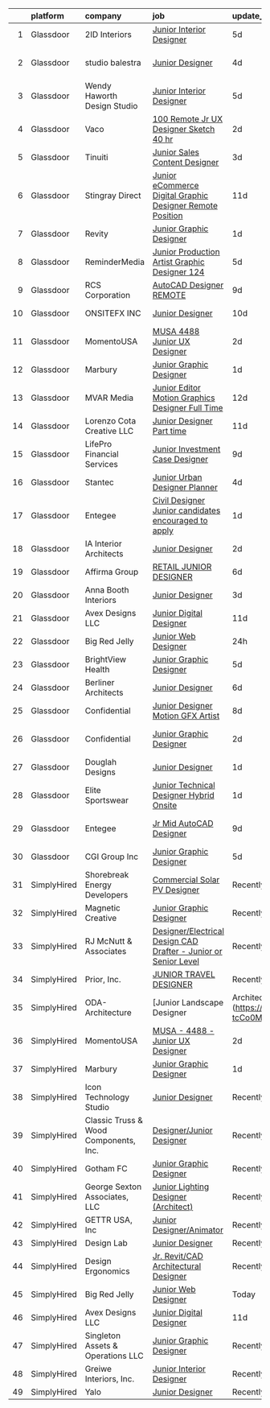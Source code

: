 

|    | platform    | company                               | job                                                                                                                                                                                                                                                                                                                                                                                                                                                                                                                                                                                                                                                                                                                                                                                                                                                                                                                                                | update_time   | location             |
|---:|:------------|:--------------------------------------|:---------------------------------------------------------------------------------------------------------------------------------------------------------------------------------------------------------------------------------------------------------------------------------------------------------------------------------------------------------------------------------------------------------------------------------------------------------------------------------------------------------------------------------------------------------------------------------------------------------------------------------------------------------------------------------------------------------------------------------------------------------------------------------------------------------------------------------------------------------------------------------------------------------------------------------------------------|:--------------|:---------------------|
|  1 | Glassdoor   | 2ID Interiors                         | [Junior Interior Designer](https://www.glassdoor.com/partner/jobListing.htm?pos=101&ao=1110586&s=58&guid=000001817abe2038a3a817c5813902b7&src=GD_JOB_AD&t=SR&vt=w&ea=1&cs=1_c467bc46&cb=1655621689722&jobListingId=1007935819231&cpc=B8AC0869831DBFA1&jrtk=3-0-1g5tbs82ukblg801-1g5tbs837m6om800-f6b3e21c2184d940--6NYlbfkN0AuAjYKnBHsdkcMxrD7ZJITXxV72vImVt5xOyKRJQecNMWI7KAtC0OFrH_V03AMf182IyXB3mTWFo7aE-OBjjyWET_ImPqdFOWAXNabAri-1oRNreBJgfwNyH4J9VDnHgH3FGvbhpEYbA8xhY69hXJ2QVWKR3rKaIhO_4OFmpzFtqo43GGo9vQuIPSnZX_gljL3QN5TCt2rLuS3XpBVqVBK9ME_FXTAtJoaMbTYLLClX4Axgp00CJQHp21MAunDehdONftAx6e_R9cqcsSfIibJH_0hvXuNoz6BlyfUROEAM4tLj9SDkSXd6ukWPhb3KdSJWoQ7SkwEO5RkESJaaj333YAGsLaow3K_5Qrc2j1_8XNZcJA9bZqVX797GzhmcO19WpDiV2L8El626CBKRZP-MQAiybYF0lWkAzltZhgYxd2fyyEY9WYYfCSsKIvt6KNRtknnk1ZrONxmi2wnfeawUVJ8TOS7q5ggoMGxlMq6n1lUCAn5w4CX1Ik3d6sK63nUI2nJOi23CA%3D%3D)                                                                    | 5d            | Hallandale Beach, FL |
|  2 | Glassdoor   | studio balestra                       | [Junior Designer](https://www.glassdoor.com/partner/jobListing.htm?pos=104&ao=1110586&s=58&guid=000001817abe2038a3a817c5813902b7&src=GD_JOB_AD&t=SR&vt=w&ea=1&cs=1_2b8081fc&cb=1655621689723&jobListingId=1007939705507&cpc=496C5EE6B32F83EE&jrtk=3-0-1g5tbs82ukblg801-1g5tbs837m6om800-bd2f9f698031a1b3--6NYlbfkN0AuAjYKnBHsdkcMxrD7ZJITXxV72vImVt5xOyKRJQecNFLpcI9FqXvsKeBMQSigd9pv18-ir6HYBKue86BP2mMS8ZLNEy3r4275_uXWZhCOBJ983E6P259zCFG0r95VIQhqoEcUCFyCyRLuUT7qZtVQ9CCK2loM7E5CTbNZGhgX8WIvvK8OxraqM3BZXjMHOwDdxVeR5ywVHGhLYJjDkOFMcI8fhE5xJzGU_m48hMdcusoszh2lFv7d9xj-z6Iyvr3K1ALpY7MNLpybBi6HXjXoiAOfem1jOB3d6piqIeCFLN2ihFitz93XEDSead3xlKuhrXyy6YwcdNnKfURTXZnT9apR2aklZsCVTdMRuXR6I7-rMyyCMkBzxC1TcoRJPQSx7O-0GztMoy505pv5YfGtJOcJGJC4OVVfI0csYKOxYGuheKtsLg6oGLfivLO-AbfVigytYMZQCOGSAlInUeQ0gUHI8ftZIKtwAx7sNvJ4tXVchFt4VajpRru4NA3PmXc%3D)                                                                                           | 4d            | West Hollywood, CA   |
|  3 | Glassdoor   | Wendy Haworth Design Studio           | [Junior Interior Designer](https://www.glassdoor.com/partner/jobListing.htm?pos=110&ao=1110586&s=58&guid=000001817abe2038a3a817c5813902b7&src=GD_JOB_AD&t=SR&vt=w&ea=1&cs=1_618a182f&cb=1655621689724&jobListingId=1007936156054&cpc=76BDADE3D6D9A820&jrtk=3-0-1g5tbs82ukblg801-1g5tbs837m6om800-6f590c2008318f45--6NYlbfkN0C8ufGi5IB54cAA4cYZ6SzmM9PXvfTkParRh6LW9SZ3Gxu5zsXN070TkzTMEh6I-YAqB1aNfa10qU2tayjkbgqHlakdyhwShkepZDxoyv8YkEOv-QkSKRRrn_DkGfWfs9Z7OKnxQoePQXcsYqrWJ0RpfTbGfX4ADEvkvBZIIlObmLOGJ0VyyuuzGj2ZQ-ncyt-djki0xHjcmDrSvjaEV9prUOEWtHE2YTPhT4s3cPaApwm169xGcLgwfrZees3T3_HCcBhjqey9hovvTrTcV_-fER5ZTWObTztxI0KvRYbeIw5_t9TIoYna1bJ9FsvNuf3xf2vct6cOgsFX8ivu-HDqGJ49mU5AKe2K5ydmL_mbgXbt6Ux95m2rcU9za2r_8xW-QrIzdlVymwG_g-mixKp3IzzuX4J6cjawa2NqZbzfUaSNI5bWWZoMoU4JfWMtaJ61DIKuBIpD21WJcaLnUUvqtOU0Z7qqY5ROrGR4W4baFTFKXtIx0x3xxVMgClCD8cqQRX9euRZ9fA%3D%3D)                                                                    | 5d            | Los Angeles, CA      |
|  4 | Glassdoor   | Vaco                                  | [100  Remote   Jr  UX Designer  Sketch     40 hr ](https://www.glassdoor.com/partner/jobListing.htm?pos=117&ao=1110586&s=58&guid=000001817abe2038a3a817c5813902b7&src=GD_JOB_AD&t=SR&vt=w&ea=1&cs=1_e0e3c566&cb=1655621689725&jobListingId=1007944758568&cpc=2CAED5C921A5F994&jrtk=3-0-1g5tbs82ukblg801-1g5tbs837m6om800-e02f2539d15b8b41--6NYlbfkN0D_sybMACCpf9B-677oK5j6rPldVB6BlrVvFjO_o-GJZbzuF-qh4PxErFUqfUsv_6v6VuEJytk8OTP_fPK6NLhMXO4uNYpuWrfG67JPzeXrQa9QLO1j5d3KHgtEElJETLv16xvINxfEp-OkHf9u4J2oSbIJ_koUaoySeXtxA1lZyA9TNH7vLdhcW70W54FMUhXCNxbw0A8-M8l07o2kwxJUQPmvlZNF92pg4q7gUVuVTKce74lVTO364udxJdW3FRpZ-SobcjkXMzYO_mgEdNII71df508Lth0yuaD6-aBdUaO6tvoBr92TavDD2QjnhMc4amVgtuBHIMpxEnNgaUjz0SD1SOqpGI68kz2cSrkgAY2-Xmofv9G4GZR7_gvVQLmvhQ50OZY65NAIs2auLtM2NzsWjnsU444jLEbFZpcRxJjgYz_KhTibpir3P-z8si3trZwhd2ZJGT1Uk9yNg-NJwuuJzWTGqTIXjliPvCVHEn61EulDq7OVqtTF3IBaV6QqsKjr70tJNabjm8ViO_xZtTmyHin8LlNWCxPK8uC2CA%3D%3D)            | 2d            | Nashville, TN        |
|  5 | Glassdoor   | Tinuiti                               | [Junior Sales Content Designer](https://www.glassdoor.com/partner/jobListing.htm?pos=123&ao=1136043&s=58&guid=000001817abe2038a3a817c5813902b7&src=GD_JOB_AD&t=SR&vt=w&cs=1_f49402fa&cb=1655621689726&jobListingId=1007942792173&jrtk=3-0-1g5tbs82ukblg801-1g5tbs837m6om800-9612200347e1111d-)                                                                                                                                                                                                                                                                                                                                                                                                                                                                                                                                                                                                                                                     | 3d            | Atlanta, GA          |
|  6 | Glassdoor   | Stingray Direct                       | [Junior eCommerce Digital Graphic Designer   Remote Position](https://www.glassdoor.com/partner/jobListing.htm?pos=114&ao=1110586&s=58&guid=000001817abe2038a3a817c5813902b7&src=GD_JOB_AD&t=SR&vt=w&ea=1&cs=1_089f4507&cb=1655621689725&jobListingId=1007923741709&cpc=FB7E4A1762AE5BEC&jrtk=3-0-1g5tbs82ukblg801-1g5tbs837m6om800-ca1309b66b79657c--6NYlbfkN0BhFJ8ddqZb8WQY2A-LeqcjzbfYC2yoFcx2RKsEMgWd6jGlCMHeR7ko2nHT3289qBai5XNC1ViXklPT3WNs2_u7ER1JOGWSYvxJxWskRdie3v46bNpVlxKyU1DIVQXhDtzHDF41iu98h4VRwKzPs6k3Veqtu8F_3ZVz8m1fz8iC-3euLieDQOUjgPFw16-zL97ug40srD0STvUgXetScDGxExAE25EA87TtItlBdgbAY8BxFY0CJh1--rY5-0EnaiEAUivQ_Iz6jxfry--PyJPWFD1T8drqDsVXA_1s8me-r5MkGPA7nWJBSVOCvTpxOYaFyf48fXQfXTpGQ-r4m04O_sKCCq4ozWCJwFwLQpD27G_ejVmh407VgSpNOy2t11KFBlfI7JNKFa6bgMknX_H1QGbdnng-ybKE3h53H7YTiMxzun6WQtQTVwt5Q4BsEPKhQjWtqIXFdGDtBczNtw-YlK6K0l0qz6VFP9VaZNhWJ80ILsXHl5B05Gp5wlGMLHx3maHCaGLqg56Dhq6POIYQCbWHJIpyT6ZSUt3bW3ULGg%3D%3D) | 11d           | California           |
|  7 | Glassdoor   | Revity                                | [Junior Graphic Designer](https://www.glassdoor.com/partner/jobListing.htm?pos=107&ao=1110586&s=58&guid=000001817abe2038a3a817c5813902b7&src=GD_JOB_AD&t=SR&vt=w&ea=1&cs=1_e999bff0&cb=1655621689724&jobListingId=1007947822605&cpc=DF7064BA3070673B&jrtk=3-0-1g5tbs82ukblg801-1g5tbs837m6om800-cc29676bdd1971ba--6NYlbfkN0C2ruSLbldHgJRxGqX58M4ekFWuaOJ1Xy3nZgzYPyc2Kz6crGAHlAQbU0hG0XVEOP3E3poidPkFLwvvK1lyeRUB0bzs3rtB55w-QR9WbHs19T_oZx1B4JqiqK1E3pVifp5TReVsi-5FIG1-pl5IxlRw8VGEywaGgK9QZSepB3XKaImlb4aiz93RJ_MZeyAcWVLKNeJfF_hA70mUZQ4IugKza8GjkzBqaivE5sVGoWXXTkoNYbKyIxwbumolzG__q6yxXwBJpXASimQjcNy9nLIil3PPmN2sLWZ48Dbd0LrSOqAo7a1Q33wi8Klz8IJvuIkCQZ4jUCxfb-LJCv3KxtlrSQURtw-sMilK5wsKPd-36j92hSKcApNMmJUGyfgR6XVvCNraBcHw1PblHJP_RyhxdSB8p0AGot2cre7xZqz_hboEiAxq5yK_AFKR9i_hmBUoYXCcRhwfZNKUnBFw3jnnCqqAyNZr_6x4Pj4TH82I_LM9u3EoROlImLKUp0tywM2axYnct_lOJg%3D%3D)                                                                     | 1d            | American Fork, UT    |
|  8 | Glassdoor   | ReminderMedia                         | [Junior Production Artist Graphic Designer  124 ](https://www.glassdoor.com/partner/jobListing.htm?pos=116&ao=1110586&s=58&guid=000001817abe2038a3a817c5813902b7&src=GD_JOB_AD&t=SR&vt=w&ea=1&cs=1_d48cbc76&cb=1655621689725&jobListingId=1007936492396&cpc=2CAED5C921A5F994&jrtk=3-0-1g5tbs82ukblg801-1g5tbs837m6om800-569d684d66484897--6NYlbfkN0BV5xWQvMmIkgUcdRWb7iWRWS4LnwJ0A4ASNg0KGqrukA_POA8ifgoOj7ZHGRdIKnJM5Akv8CTLubbgm39frLjI6SW68wxRZ1sDCXhijtVGwGl9pRDfP47KOcAfa8RcWKCvRIKgRXTu8xs--URbPDi6al_OYfeBVj0B8e5CxHkjLpKmqZb1ZIUPCfsKVGg8okDmldKy2VOnEABU8LXghSyzWc8qUwVkS51DyygPsUHvFKph6a_Vui5Ob_Yf0AKkLyQ4yU4p_3cs0FB7Yt4I41Y9cr5gvFGsSe9jyUw1IUjYqYb-5wPG7Sl9pJ8S4YAW7XLINHMrIgLUh3vhrh73HPMnqv_OSAQ1gCJ-QJbDivy0C8wTwscr6b4hqxn7z0k7Gge7oeutEVIgf1kni4-jxRcA3hSPU9d-ShVJjtbiiOJXo-Dk1ARataW0CyhR5U_c-zSpJRiRmmoLSf6FqDsOI5DljKMVqya3VXPDK-UnafdzzAgyCHdVHD2ZD3fHEoka_fDeumzl2OLsV7GbCetnMTXXj_muynkJurM%3D)                           | 5d            | Dallas, TX           |
|  9 | Glassdoor   | RCS Corporation                       | [AutoCAD Designer  REMOTE](https://www.glassdoor.com/partner/jobListing.htm?pos=118&ao=1110586&s=58&guid=000001817abe2038a3a817c5813902b7&src=GD_JOB_AD&t=SR&vt=w&ea=1&cs=1_1b779ee3&cb=1655621689725&jobListingId=1007929746151&cpc=7F6F94E2229B3AB5&jrtk=3-0-1g5tbs82ukblg801-1g5tbs837m6om800-84931dfff3137969--6NYlbfkN0Ap6wMFXUUZlk7_bcngHGlPSO8u_zKMOa3H7Zjjw43xN16ylzgw0FVAuo3Y24qqXJVPKXWtnNL8MJIclpCeVvEsL2iu-jl90DninewE6RO3O8nL4sLNglBXkQjMKBCl8Ty5IFVUovo8Lm896lB2Xy7VfIqxMPb0yIIFUUmKJSAwUEPBbRHjwr0dOrVWlHwD_p0MFJARIfu9W4GUetb9fn8d_DWf4e5XAQSprQOv6v-6kXF66E7V5YIXfQO76thOckO8exVYeOTYDkuhTk8ELnesV6mOIQSi4sHd4fyeRwhGACjuU-1TEvu8SJgGTbK8b6hdzbXqce89T6PxS20NYX3KHvQj1EB7XlFgbFDzzGoGzcpIeilVGL5e9neXoz41HaD3OSHYq4YantevjJlfDUO6Wo4NE_UQveRMYuUUc4AxEmErAXaujcPg6BPJfvFJ_hGYNiOFxvzDCfjbSG_5mgfq22v-LhKphr35nKE8y2h4GiyXyGAoGKuXft9VNA-_bEucG7KTiOIitg%3D%3D)                                                                    | 9d            | Raleigh, NC          |
| 10 | Glassdoor   | ONSITEFX INC                          | [Junior Designer](https://www.glassdoor.com/partner/jobListing.htm?pos=106&ao=1110586&s=58&guid=000001817abe2038a3a817c5813902b7&src=GD_JOB_AD&t=SR&vt=w&ea=1&cs=1_c491a685&cb=1655621689723&jobListingId=1007926774563&cpc=EE7F0D06914A6BE7&jrtk=3-0-1g5tbs82ukblg801-1g5tbs837m6om800-327c7a75df395174--6NYlbfkN0D788tVLZnHYB2JKTLmCXo4PydfvtZKcdbYx6lxKaz3IsjpekL0mtLl_mEPyEElpRi0zlTR1gW8iYqrpvgYQeszcGuNLrt-6zBEzBgXaiSsuAREbrpINu3pc4nrVk92qvstuOBueU-VBg_HXv6J6daeTYBdPQPEb4w24VtzISx2_3aKTq7WmUNtenOujNnXDOdUs_L1V-LgYUEIf7rkpkDB5EfvNRnonuEsJzNMJSWYuwg_5do7VEdlwo5fPXZnqbtrQkIxi19YvmHUlem1keqLTyDTGFY-OnI0aW_9DKTWhU8JEYwUzqEwPNfYHJQ1REhyPY-OzwCkUnDdSO-Xa_2LgijrQqU0P7ZwJ8CcTDif0ff8rG3QWPpaZyllYS7IJnHCUPPvHqYak38-WjoBPjWPaDTSvMjr76qUxVMnisYTF_8kDqNhiBga1AJ7oy8WkpbTvUZNMyMATC7CmkNxy-lHNDdAfrk3MsPZEbgBLDk6adc0hlw3tab8c9j1ekdXYKQ%3D)                                                                                           | 10d           | Deer Park, NY        |
| 11 | Glassdoor   | MomentoUSA                            | [MUSA   4488   Junior UX Designer](https://www.glassdoor.com/partner/jobListing.htm?pos=130&ao=1136043&s=58&guid=000001817abe2038a3a817c5813902b7&src=GD_JOB_AD&t=SR&vt=w&cs=1_44c03b4a&cb=1655621689726&jobListingId=1007945267334&jrtk=3-0-1g5tbs82ukblg801-1g5tbs837m6om800-c3e0b10dcb7a94ef-)                                                                                                                                                                                                                                                                                                                                                                                                                                                                                                                                                                                                                                                  | 2d            | Remote               |
| 12 | Glassdoor   | Marbury                               | [Junior Graphic Designer](https://www.glassdoor.com/partner/jobListing.htm?pos=121&ao=1136043&s=58&guid=000001817abe2038a3a817c5813902b7&src=GD_JOB_AD&t=SR&vt=w&ea=1&cs=1_d9a39a43&cb=1655621689725&jobListingId=1007947966367&jrtk=3-0-1g5tbs82ukblg801-1g5tbs837m6om800-265648219fb521ff-)                                                                                                                                                                                                                                                                                                                                                                                                                                                                                                                                                                                                                                                      | 1d            | Remote               |
| 13 | Glassdoor   | MVAR Media                            | [Junior Editor Motion Graphics Designer  Full Time ](https://www.glassdoor.com/partner/jobListing.htm?pos=103&ao=1110586&s=58&guid=000001817abe2038a3a817c5813902b7&src=GD_JOB_AD&t=SR&vt=w&ea=1&cs=1_bd06b79e&cb=1655621689722&jobListingId=1007920709983&cpc=9CE383C263CE1797&jrtk=3-0-1g5tbs82ukblg801-1g5tbs837m6om800-94afcaee5752e65d--6NYlbfkN0DdNONLqhA8z6QrX6vw37qu8cGScUjPKwqVQr3YAsb4-1kF9zPio8EJhw9oPIyj1gNVtcJvLBTPuqm-DZjS7lwU-Tw1HXxH8BtZfEsb_z2igyIQ0PiURTAjYsoUuIvPwxw_wT6cK-5H6_o_x_47q-nZsGNWSZQrJcvRXSBO7xXcvAN-sEi_jS2_sjMFhVL_TQi_y6USUJWrcHfa99jzLKnbNcSq8jd5UuJ05Lfhjq78YtVo6FyCWavhmpYIUGcgdr-PDvr9njW-2KzbvtiQL4yq3yUmS1CjH560LqGYQOrU0FzNE8xTwgN3ZPxahvdsmBO-Q9dvjQSoMZfoCaQRnf-a4byg1skV14Kwuo_AA02F1tal0sZML-Z6LhhwaSaOjhR0oGOenHhqPiKIoHQDS-XA3kwYNPX9gfCZZZDPUK7szfx2Qbfrcyb6iUhM--jVWInV28ebHcW4UCIzTzagD4dB-KMVNanABNkgBAOeXrcYV66Yql3VbxQ9IFtLTUCam-mpDjEFtoR-S1XxGmLX2bzvwX6oAPp4rTRKptaBUFcuJQ%3D%3D)          | 12d           | Alexandria, VA       |
| 14 | Glassdoor   | Lorenzo Cota Creative  LLC            | [Junior Designer  Part time ](https://www.glassdoor.com/partner/jobListing.htm?pos=108&ao=1110586&s=58&guid=000001817abe2038a3a817c5813902b7&src=GD_JOB_AD&t=SR&vt=w&ea=1&cs=1_be88d778&cb=1655621689724&jobListingId=1007923480452&cpc=9FFE37255B2C047E&jrtk=3-0-1g5tbs82ukblg801-1g5tbs837m6om800-735a1c234262dfab--6NYlbfkN0Aphv0BhfNSBw_0ebCVkaSkZ7Xt6eccFdKnnxJP8a7IHuizo12-A27A158Iz0MNhBEEK-C4GiQCNV4sNA13r5TCFWSjCQ7K5gAIsD_DYJDxuMG8i_OEVyYhsJ78g1o3BJy0czUD6PEuEzskCYCW7CDjyWY6iuUKzUCERg4H25VO4XdbcrCZVn-chxVrWtb9mtm5qHzXT1pfme55xk1qKyvvqaEBJaXwvIFOzbNRityaEbtCkN3o_4iGxPvkYDHox0IcWAkB0DrMva8g-SSkJx2VNDpYUMOmZzbIFn_O7oQf2liniKLUb-zF4Zor6sIwXAR8fIJfmzJRUu21_1Kl_rQZ9WT0MQ425TGr5oL-lkSHd8HEYvc2QDzkLyctTKygpVkzhMDTJCaXZTYi3x_cAvpUaPLwOZRjnIHwSEvOiyRcUTyEA3ES_PW8FxBCtGnEeBOycf7ZAQFbS1LKJpSBMurpMGHw2J3BgqcjejFIuOarWImQr0GllJTaAMUXNa6NY6tpq3sKU-eqGQ%3D%3D)                                                                 | 11d           | New York, NY         |
| 15 | Glassdoor   | LifePro Financial Services            | [Junior Investment Case Designer](https://www.glassdoor.com/partner/jobListing.htm?pos=127&ao=1136043&s=58&guid=000001817abe2038a3a817c5813902b7&src=GD_JOB_AD&t=SR&vt=w&ea=1&cs=1_abf7afa1&cb=1655621689726&jobListingId=1007929447509&jrtk=3-0-1g5tbs82ukblg801-1g5tbs837m6om800-fcec1caedbea7867-)                                                                                                                                                                                                                                                                                                                                                                                                                                                                                                                                                                                                                                              | 9d            | San Diego, CA        |
| 16 | Glassdoor   | Stantec                               | [Junior Urban Designer Planner](https://www.glassdoor.com/partner/jobListing.htm?pos=129&ao=1136043&s=58&guid=000001817abe2038a3a817c5813902b7&src=GD_JOB_AD&t=SR&vt=w&cs=1_d8b7a2c7&cb=1655621689726&jobListingId=1007941051333&jrtk=3-0-1g5tbs82ukblg801-1g5tbs837m6om800-191ff3b0aa4dc8c4-)                                                                                                                                                                                                                                                                                                                                                                                                                                                                                                                                                                                                                                                     | 4d            | Boulder, CO          |
| 17 | Glassdoor   | Entegee                               | [Civil Designer  Junior candidates encouraged to apply  ](https://www.glassdoor.com/partner/jobListing.htm?pos=119&ao=1110586&s=58&guid=000001817abe2038a3a817c5813902b7&src=GD_JOB_AD&t=SR&vt=w&ea=1&cs=1_0771fd1e&cb=1655621689725&jobListingId=1007948028243&cpc=F41FEAB56D215062&jrtk=3-0-1g5tbs82ukblg801-1g5tbs837m6om800-30419709569e254f--6NYlbfkN0D6OzZjpD_hbicRkMZwNNvvxSeL23iIfvaC4EytleQ8zDIpz0YQ5KbISa7_Zvw6kCzdjh6fNx9fdDdiys1XCOqF8nQR8BXF6zL6npUNh-E0SYxDW-4Q0UBUYqn8cuLpFUUNLKsim-qAeK-0rZ_X5CsHF00LE9V0EZQ4EKM9AwiQk2nFpAhUL2I31WcSBSj_aVXV36tnICDd0CkIFYvaytobB9ZgqELR-pIg1MXj70nJ2_yNeRWJPpQnZm_E1T2mjfdmIraw7az5eLOQayuSrXD2VycayocF1hlVXnnVCkZstLVh0oW8wVke3qdprKLirR8ThCrUzT95ZSUg1TmxQ6mhGnnzLFzOJ4Z3Ebs0xrYLa6xQXCYk8-Pw-pleEdlcgF_U2jqy6rs5pl3-_BBm0CRQ5ouUutIMQx0c-7wRl7MpfcJ_dr9FIh8eYWY8nVHcg4dfc50trFlhZej2HD-o--ri9dl3kV8qallbd2jdDPOIzJgiovly1cKTgoT-yKAGkeFF0wwen6sVpQ%3D%3D)                                     | 1d            | Mount Pleasant, SC   |
| 18 | Glassdoor   | IA Interior Architects                | [Junior Designer](https://www.glassdoor.com/partner/jobListing.htm?pos=124&ao=1136043&s=58&guid=000001817abe2038a3a817c5813902b7&src=GD_JOB_AD&t=SR&vt=w&cs=1_199d930d&cb=1655621689726&jobListingId=1007944912603&jrtk=3-0-1g5tbs82ukblg801-1g5tbs837m6om800-8e46517a5496b706-)                                                                                                                                                                                                                                                                                                                                                                                                                                                                                                                                                                                                                                                                   | 2d            | Raleigh, NC          |
| 19 | Glassdoor   | Affirma Group                         | [RETAIL   JUNIOR DESIGNER](https://www.glassdoor.com/partner/jobListing.htm?pos=126&ao=1136043&s=58&guid=000001817abe2038a3a817c5813902b7&src=GD_JOB_AD&t=SR&vt=w&ea=1&cs=1_da3a1ebe&cb=1655621689726&jobListingId=1007933710894&jrtk=3-0-1g5tbs82ukblg801-1g5tbs837m6om800-fe8a620f3e5d35dd-)                                                                                                                                                                                                                                                                                                                                                                                                                                                                                                                                                                                                                                                     | 6d            | New York, NY         |
| 20 | Glassdoor   | Anna Booth Interiors                  | [Junior Designer](https://www.glassdoor.com/partner/jobListing.htm?pos=115&ao=1110586&s=58&guid=000001817abe2038a3a817c5813902b7&src=GD_JOB_AD&t=SR&vt=w&ea=1&cs=1_afc5dfdc&cb=1655621689725&jobListingId=1007943382300&cpc=334ABAF5D42DC775&jrtk=3-0-1g5tbs82ukblg801-1g5tbs837m6om800-8a014cd4395a936b--6NYlbfkN0BK9GXDcakwdiqmeo8o-2GvkYnmPkq7xevAHdeF_847qpUj5hh6_5O11rMIoaLo1wanF_mUI7vH4rarwz35S30AqvetHYO_borQZQj2HRMRrqZOTKs1GSWwjTuffIhH6Omzs3cOma9Sbs7iMhlNjpkWICGOcy3JTMPjJPpufJj76CniFX97sDMQJDu24xH3V0kAT_tnKNZr-WHu4af3x4VJkyTUwuKOOU2akO1q_rWwx0GHjF-L23GcJ0WIbY1bSd9pZHz9Kn6_SjHjNr4PHnHBodSnPkLdjYmx53_4ecuPA6KLPFsFBq7oi447sStdxYXCFS8Y6OnfRNz8U2moBxfwMt9JuaRmPF3vVdxb8ULMP6II7ipWAbnc6mZEk74j5C8Q2pdEUbcLH5ekEFMRgUMvidWCXN01t0JbXboAEQhDUcaaoEpxEyMpEl3Xdee-aAhAuQAARrmByCjr37fXKp00eBWvbqii8r5_xfNT9EQq4Q%3D%3D)                                                                                                             | 3d            | Atlanta, GA          |
| 21 | Glassdoor   | Avex Designs LLC                      | [Junior Digital Designer](https://www.glassdoor.com/partner/jobListing.htm?pos=128&ao=1136043&s=58&guid=000001817abe2038a3a817c5813902b7&src=GD_JOB_AD&t=SR&vt=w&ea=1&cs=1_5eaeb916&cb=1655621689726&jobListingId=1007923818026&jrtk=3-0-1g5tbs82ukblg801-1g5tbs837m6om800-ef3f7de01599ea55-)                                                                                                                                                                                                                                                                                                                                                                                                                                                                                                                                                                                                                                                      | 11d           | Remote               |
| 22 | Glassdoor   | Big Red Jelly                         | [Junior Web Designer](https://www.glassdoor.com/partner/jobListing.htm?pos=105&ao=1110586&s=58&guid=000001817abe2038a3a817c5813902b7&src=GD_JOB_AD&t=SR&vt=w&ea=1&cs=1_048bb192&cb=1655621689723&jobListingId=1007949181414&cpc=973E6D846143997F&jrtk=3-0-1g5tbs82ukblg801-1g5tbs837m6om800-6e75479ae7cf754d--6NYlbfkN0CaNr9c4YrIRZbduEbW_Fsi8zqUJni1vd8L4N0QNn4UAzQklRAd8wnhn7wyf3sSZHmdAupRPW914uFM6qVft5BL5g5Ct1RLLWOcPpA0kmtq2S_ljettXaBB-h4GtgHc_k3mPJxsKSCdnFJ_EgWD9HXysS2Y_KZOJ9VKr6K4DEH7y1hScENMsDiPuIz0xQZyCzqhb7gY1lvDtMNei18KENaXCFvWWqGvfuA-97mQKtESWwuOyOjVYmiDvCDBikVNTe4NFOOkKd1TpIqr2QBcSmUbFJcA28-Vt4gVDspI3xgYOyFCj-kMwFLY2HMSEQk3_rjyAckrStuUy-Xy7Tf1dr7yNsZHnlljdaVUe8NvwnyAkmstNGlmLL8mfYadF-jAjHW_KgFJLfKaST4g5liWs30cJAMXAr2luQMrUApUYbE1VdZbggctY_w3fUR-C1_71dkLdDXAev6wX5eBBIoc327FmIDnqDwWGxtRTq6kI3ZBZeRxBnKxuABwRfG6NHdUNyAVSdtC8DqxKg%3D%3D)                                                                         | 24h           | West Valley City, UT |
| 23 | Glassdoor   | BrightView Health                     | [Junior Graphic Designer](https://www.glassdoor.com/partner/jobListing.htm?pos=125&ao=1136043&s=58&guid=000001817abe2038a3a817c5813902b7&src=GD_JOB_AD&t=SR&vt=w&ea=1&cs=1_5f536038&cb=1655621689726&jobListingId=1007936804160&jrtk=3-0-1g5tbs82ukblg801-1g5tbs837m6om800-25cd85dcb3946be5-)                                                                                                                                                                                                                                                                                                                                                                                                                                                                                                                                                                                                                                                      | 5d            | Cincinnati, OH       |
| 24 | Glassdoor   | Berliner Architects                   | [Junior Designer](https://www.glassdoor.com/partner/jobListing.htm?pos=122&ao=1136043&s=58&guid=000001817abe2038a3a817c5813902b7&src=GD_JOB_AD&t=SR&vt=w&cs=1_45cf3437&cb=1655621689726&jobListingId=1007935087444&jrtk=3-0-1g5tbs82ukblg801-1g5tbs837m6om800-f0f032a8604bec6f-)                                                                                                                                                                                                                                                                                                                                                                                                                                                                                                                                                                                                                                                                   | 6d            | California           |
| 25 | Glassdoor   | Confidential                          | [Junior Designer Motion GFX Artist](https://www.glassdoor.com/partner/jobListing.htm?pos=109&ao=1110586&s=58&guid=000001817abe2038a3a817c5813902b7&src=GD_JOB_AD&t=SR&vt=w&ea=1&cs=1_4a4f3311&cb=1655621689724&jobListingId=1007932099486&cpc=39A4E8CE329AB187&jrtk=3-0-1g5tbs82ukblg801-1g5tbs837m6om800-4d0465f6703585d2--6NYlbfkN0BdWmvb-rJl2QNnPZsqfom0WtyBpRDZD-qGOAPpXEAerS5-sa0bSRrZcEP67AQbcfSrhoC_8OzfgprOs7nwhfD5dr7yUAk_NEWf_M8MacgyeaxXqpbio8oWYY83260644x7lV19oMZ8Czsnk_RjqLo7jm49TE7qDXAcmdQUxumcBdISx9RXbtVWYoVsNBd1UINMJjFwKI7aZ_PNwKU6oCfO3quFWZszzz1kwoHwYGf6WhrG9qHiTsTmLLnKc520gsNlpsTktstuKSUvucX6TpdBS0mIAucKI6ODj7TxDKxJcsm8gAwLprM5SKeLDF3iLl65g3A2lYOVt0ybxdbJIn3I1cm_pzNcR2t6jt-5nhPcM3dv8Vpo953UuU8bVI57WEiKZ226srp5-BozgHu6z6ZYdMyPYfVhN1kvwecRJvfAJpwGdRzRpr6Cbp13O6sqAs1JlIeeCT30ZBRkba1QfidXKWYFJjwChw4OtGMEumTwY1okI8DfsbRlmouKuB5vsary1H8Unb5Cs8foWC0lmstladCjUAt2CH4%3D)                                         | 8d            | Baltimore, MD        |
| 26 | Glassdoor   | Confidential                          | [Junior Graphic Designer](https://www.glassdoor.com/partner/jobListing.htm?pos=112&ao=1110586&s=58&guid=000001817abe2038a3a817c5813902b7&src=GD_JOB_AD&t=SR&vt=w&ea=1&cs=1_2fb131e3&cb=1655621689724&jobListingId=1007944701572&cpc=9C2286EA3771AAF6&jrtk=3-0-1g5tbs82ukblg801-1g5tbs837m6om800-c0ca50b6fe18114f--6NYlbfkN0BzXOgwpde-2lwi8ypFyi2PTfytM0dmMHIN7r1zuPwsNj3sIKcjtt4q50uvdAo2kU4ZwltU87An4wMOuUUy2Wh5Xhvx9GdCHWAiQjyiwnS835hTJ2VZMuvWeeqKvtNS8q1jvDon00LKdJ9FZkuABvY9xHx69Q5FyhNdcy3ieZ7zfpa23Eo4lTbRPmUMpjGGmNscvmgZCyhi6U2xAmMpL4UxiJmnRHeP7YdBiJJwo8gO5ymgeLvrjh6a4V3kIBSF9UPBVnBkQDTCR63bRF8iXJKO-vj58XGd48Sv2nNrdIOTwGZNz0GDmyCHmgnk5Ynac6-oSPmJP4FspkVoSe-BiWiPajg6FeVnqu0nMlBwO8fb1EYVYvnKlVtPH2yZhTeSOEH_HBHoylSEg7NAdsiDXEtLfRSFswyZuWQwqsp3vrzBlYmcHSK8wFe_SPK84P7dz8INsP1gnEeBmQo0jSxFen7sIx1xPpQS83G1BaBCZkuJ-K1aj5SHIzJaggGwLvNS2jE%3D)                                                                                   | 2d            | Port Washington, NY  |
| 27 | Glassdoor   | Douglah Designs                       | [Junior Designer](https://www.glassdoor.com/partner/jobListing.htm?pos=102&ao=1110586&s=58&guid=000001817abe2038a3a817c5813902b7&src=GD_JOB_AD&t=SR&vt=w&ea=1&cs=1_c255e20e&cb=1655621689722&jobListingId=1007947981187&cpc=25F7D4ABB6558D0F&jrtk=3-0-1g5tbs82ukblg801-1g5tbs837m6om800-76c279204f8ba181--6NYlbfkN0DsBOlmEAMqZtav1V1WKZO3RUElpafjggtWvxyDQ3xFSn211QrqvEi0QJfGni7wbCGqADRC-aNUtSAEFcBy5-PNxKQ6ieT7Qp_fz0RTgVLbT45siyfkrA97BVdOTyAITgCFzFtzvEQ3h6qSUG5EX8FMPsD64eoVDxZi_OZHf_wbuacdwKUf9nLZs195bpS_zSv1smXFdKXb8-bWY--4t1LGd16uGwADW20eAyugbqJQ0J_v5con1AdU6HJOmzRPOKdxs8yDS76M6H98Tdnywkqrx-apDkO3b27rGj5XHkE2GoMP9KxOU19XvFc1XWT1Q6A4rH863DjHGGXmx6Ig4PIqs5I_KqPtEbViXA7MEu74Ew6RZvtwqLiy2sG16ebYJT3Nbpxn2YjnIHvGR8rBsZpx08NS5UjBU44eqdO_2Fze3POZhtJD71dXMjnikcVTDO_RritEcmd9o2y7eTBy3sw2dULpoTSODeymZMXey2P8v9oxYFsZUEVu6gt0UfxmhCdZ7bf_0giYaw%3D%3D)                                                                             | 1d            | Lafayette, CA        |
| 28 | Glassdoor   | Elite Sportswear                      | [Junior Technical Designer   Hybrid   Onsite](https://www.glassdoor.com/partner/jobListing.htm?pos=113&ao=1110586&s=58&guid=000001817abe2038a3a817c5813902b7&src=GD_JOB_AD&t=SR&vt=w&ea=1&cs=1_ff62f5c5&cb=1655621689725&jobListingId=1007947320220&cpc=AF02A54CD0F60729&jrtk=3-0-1g5tbs82ukblg801-1g5tbs837m6om800-74ffb8e099e66c14--6NYlbfkN0Ae364efiIgq2uK97kZ7EbygmEuzVI0fHB8jh9l96RWhw_y3J_qYPZTe-pQoIB7GQWdbuTrhNWhjWCEe8f70gS4SuPOlYzOM0SIq2nC3hKiJn4ZFRgSrxyUewarZAjTjov2wET4itC0sTtx2S9w_FEG8-ugt3lpJSazX4qDXZdIh3-uoV9U5woT8iz-KQYC0GGjELpRRa_inGk15xHd8e1D324h5AqQPt-d_TeXW-FZD8FL90Se9GPvoYfPE6a2ujUh8g2ZxBxs2qVLzlCUIBF0HjTcO3OTorlhP6JlmGgMLW8iLcS6IBeC3KqN8E36is5036YdVOgUAzvfCBxQ-XE0ZkWI4JIVURNrjKOpKsfba65Pufb6yrs3CB69rkOYRiwWvaKFJzxJDTiZeMPWUf6XZj9DmM36PxP4bg2nUMDaTTXOcBOuzvAintfGYItEI5NJ1oPsoND8sFIQhxFgxaKDhY4ajfQnDfKEN5X_-uR72tQeurVsZykZ6M3F35CSCbqFKIGx5SdGqg%3D%3D)                                                 | 1d            | Reading, PA          |
| 29 | Glassdoor   | Entegee                               | [Jr Mid AutoCAD Designer](https://www.glassdoor.com/partner/jobListing.htm?pos=120&ao=1110586&s=58&guid=000001817abe2038a3a817c5813902b7&src=GD_JOB_AD&t=SR&vt=w&ea=1&cs=1_79abe5c3&cb=1655621689726&jobListingId=1007929452026&cpc=2CAED5C921A5F994&jrtk=3-0-1g5tbs82ukblg801-1g5tbs837m6om800-e48a866f477801c1--6NYlbfkN0D6OzZjpD_hbicRkMZwNNvvxSeL23iIfvaC4EytleQ8zDIpz0YQ5KbISa7_Zvw6kCwQaCebkDdHUiKEshlXvnffKAkShvZ2vg1qJQPXpbVHlG9YQVli6nYyWuKEpt7Xi0YE2ABktGqxi2ys7s8MDtG2siisynxJPdvXPUlQmbRLDBJr3JzRDQhzSsrNDCWWIDy6qpoVk9Fgc7vGmHz1ctIN9oo7K00d9-cdwOD-Px6mLUt_tZU11VxFeEqRHNGeMLWIwt0ZyGSu9tfyuFZKl8RkrxBo26zNieRv1sqA0XHTwIVOOEyHbxWfwgsDvafsNOdzbV84SSZytulS6L_7OjXPxoY92vyrOyt9cs6vQc8SV9xx8erHdMsujducGZ7hVgUV3N6QOZOixiinY9YgUwrw6kBhxyS-Y8IrIHpb82LbKijcIb1Ap-4bTvJSjuU0V6fQ1RJr06YrdE2QCKKRhrwBFMg3yUlLtXV-ain_a3JjYBYrbO9BkczoJuveUSB1ZznEnSgpHHcuBA%3D%3D)                                                                     | 9d            | Mount Pleasant, SC   |
| 30 | Glassdoor   | CGI Group  Inc                        | [Junior Graphic Designer](https://www.glassdoor.com/partner/jobListing.htm?pos=111&ao=1110586&s=58&guid=000001817abe2038a3a817c5813902b7&src=GD_JOB_AD&t=SR&vt=w&cs=1_87160840&cb=1655621689724&jobListingId=1007936444215&cpc=47CFDC01B3F81FAC&jrtk=3-0-1g5tbs82ukblg801-1g5tbs837m6om800-2b5909ae49bb43f8--6NYlbfkN0CmPt6JXytAhZscz-5ZOP53MMQ49Xi4hmwETo1lvmuAlTU8vZDiHq8TANo4TpJtu6V5BvtbAjljC8iCdRFJD4Ye89otX9TPsWfqPVek2mArkbTyplUuq-HQSrrb9ayP7CjojZqlGJNloCdbnv5CCkvpm6cDMD5wnGdRG8oEce7G5BRW6BI8wm90wJysuk7N-CLszzHef8ugIk3MtnBWFUeWEKFj6xh769xo6OKa2xE0BjVT4px62YZhxmFto4H3p89xBYqR7OUGmR7OUA3Y25YbGvpgkDfK3VjnMGYgV9vCQQ6DQaVPmm1utcA0Pu77FtHoqsJIgLoN9zFgF45laFRDpFUTZC8zkAOn_lVkzOk4zYyy4xsXE8lJGntE4k0AbdeziGC5EyIMSzNxNvWJtsobmlLk0f3Cv75SZqr7Qlgv3qFqLKQ0R923AL4VTCfD8q5K2XRNKthR_2nBLSli7hMYwX00s_8TsxWZltEdaMKQDnae2UvXMo6wS0BzNMb-urt_E_cxh5-2z6xwco9g2UsDNohx9b9zY_FXRz-zQQxkCajdZpEwRt0oIj7rU97S690%3D)                        | 5d            | Fairfax, VA          |
| 31 | SimplyHired | Shorebreak Energy Developers          | [Commercial Solar PV Designer](https://www.simplyhired.com/job/E8cF24lIBbvmemoi4Ky7Cxr-d0klTjE8Xiyl2wvKVHwHdGHdmAiu5g?q=junior+designer)                                                                                                                                                                                                                                                                                                                                                                                                                                                                                                                                                                                                                                                                                                                                                                                                           | Recently      | Santa Ana, CA        |
| 32 | SimplyHired | Magnetic Creative                     | [Junior Graphic Designer](https://www.simplyhired.com/job/GHX6fEz_0C5eTw00prYSmsaJwHMLvp3iBeYTvH0veK-SQDmOKXE0eQ?q=junior+designer)                                                                                                                                                                                                                                                                                                                                                                                                                                                                                                                                                                                                                                                                                                                                                                                                                | Recently      | Remote               |
| 33 | SimplyHired | RJ McNutt & Associates                | [Designer/Electrical Design CAD Drafter - Junior or Senior Level](https://www.simplyhired.com/job/ALiNKcv0VL30dZaAeAIQJto3972hH97w92zLM0j2TBwSBeFuny6lOQ?q=junior+designer)                                                                                                                                                                                                                                                                                                                                                                                                                                                                                                                                                                                                                                                                                                                                                                        | Recently      | Greeley, CO          |
| 34 | SimplyHired | Prior, Inc.                           | [JUNIOR TRAVEL DESIGNER](https://www.simplyhired.com/job/k0sH2eHRR202PWDNjtVJ441gV3WSaY4Y-24hz-aWp-HIUzLtOTRv3g?q=junior+designer)                                                                                                                                                                                                                                                                                                                                                                                                                                                                                                                                                                                                                                                                                                                                                                                                                 | Recently      | New York, NY         |
| 35 | SimplyHired | ODA-Architecture                      | [Junior Landscape Designer | Architect](https://www.simplyhired.com/job/aSBGM9YL85IxQqIRWGfRHh5WAjr01Ik-tcCo0M67lKJ8LvfbB_yWNg?q=junior+designer)                                                                                                                                                                                                                                                                                                                                                                                                                                                                                                                                                                                                                                                                                                                                                                                                  | Recently      | New York, NY         |
| 36 | SimplyHired | MomentoUSA                            | [MUSA - 4488 - Junior UX Designer](https://www.simplyhired.com/job/vMc5oxuPHBT1UoMWc5JKE8Mg8TfR6tqtb-QU8G00pOBeSG5nOtNZTg?q=junior+designer)                                                                                                                                                                                                                                                                                                                                                                                                                                                                                                                                                                                                                                                                                                                                                                                                       | 2d            | Remote               |
| 37 | SimplyHired | Marbury                               | [Junior Graphic Designer](https://www.simplyhired.com/job/MH8gQthZdwZl4mhAOI5f9bItaWa8oPpv_aqPrn1pKm0Dzb0oAGGYEA?q=junior+designer)                                                                                                                                                                                                                                                                                                                                                                                                                                                                                                                                                                                                                                                                                                                                                                                                                | 1d            | Remote               |
| 38 | SimplyHired | Icon Technology Studio                | [Junior Designer](https://www.simplyhired.com/job/_3C2yR5dEy0-38jNSdD_lwNyhWtDIhTSqlGV49tiiaV4KHnkc7uBsw?q=junior+designer)                                                                                                                                                                                                                                                                                                                                                                                                                                                                                                                                                                                                                                                                                                                                                                                                                        | Recently      | Remote               |
| 39 | SimplyHired | Classic Truss & Wood Components, Inc. | [Designer/Junior Designer](https://www.simplyhired.com/job/FGqsakCnujAqK9zJ0Rb0LjxcM6RXSGOEWIGiN4Zx0Ovay5aTpq7k7Q?q=junior+designer)                                                                                                                                                                                                                                                                                                                                                                                                                                                                                                                                                                                                                                                                                                                                                                                                               | Recently      | Clarksville, IN      |
| 40 | SimplyHired | Gotham FC                             | [Junior Graphic Designer](https://www.simplyhired.com/job/_KZPuFGJp32-ZsJPNZ_03XQMXc4FUrE6oc36amCYkFUOBR9AqDXerA?q=junior+designer)                                                                                                                                                                                                                                                                                                                                                                                                                                                                                                                                                                                                                                                                                                                                                                                                                | Recently      | Whippany, NJ         |
| 41 | SimplyHired | George Sexton Associates, LLC         | [Junior Lighting Designer (Architect)](https://www.simplyhired.com/job/AvY5O2vUVtgZoV_XxEtKE_EknJK6Sh3oqrA0G_5_NA63TrJEVjGWFA?q=junior+designer)                                                                                                                                                                                                                                                                                                                                                                                                                                                                                                                                                                                                                                                                                                                                                                                                   | Recently      | Washington, DC       |
| 42 | SimplyHired | GETTR USA, Inc                        | [Junior Designer/Animator](https://www.simplyhired.com/job/iogG_AlFu4doAixtSQ_1hPdMTQvkItFkz9jJ_dMcQSxu4McKI5ikcw?q=junior+designer)                                                                                                                                                                                                                                                                                                                                                                                                                                                                                                                                                                                                                                                                                                                                                                                                               | Recently      | Manhattan, NY        |
| 43 | SimplyHired | Design Lab                            | [Junior Designer](https://www.simplyhired.com/job/weVEzzBrBw8eH1aDS3SLGmRs-Rp2H6f4Xbgzqzprw98ILN5_-84fbg?q=junior+designer)                                                                                                                                                                                                                                                                                                                                                                                                                                                                                                                                                                                                                                                                                                                                                                                                                        | Recently      | Phoenix, AZ          |
| 44 | SimplyHired | Design Ergonomics                     | [Jr. Revit/CAD Architectural Designer](https://www.simplyhired.com/job/vALSwbc074iJ6CuqZVpoNo7oxSbm0chbGHQEoIWHTRW4m4zjbnB2iA?q=junior+designer)                                                                                                                                                                                                                                                                                                                                                                                                                                                                                                                                                                                                                                                                                                                                                                                                   | Recently      | Fall River, MA       |
| 45 | SimplyHired | Big Red Jelly                         | [Junior Web Designer](https://www.simplyhired.com/job/q9d1OQ6Fl1bdvlpzlBUzeCjy2BRfvS9efe30MFehGpHGQV9q7Hx1SQ?q=junior+designer)                                                                                                                                                                                                                                                                                                                                                                                                                                                                                                                                                                                                                                                                                                                                                                                                                    | Today         | Salt Lake County, UT |
| 46 | SimplyHired | Avex Designs LLC                      | [Junior Digital Designer](https://www.simplyhired.com/job/-74LSMpVWwq90Q0qk7gYmaLHecG-Fj01940sPSsfvVIRck3_Oo97mg?q=junior+designer)                                                                                                                                                                                                                                                                                                                                                                                                                                                                                                                                                                                                                                                                                                                                                                                                                | 11d           | Remote               |
| 47 | SimplyHired | Singleton Assets & Operations LLC     | [Junior Graphic Designer](https://www.simplyhired.com/job/keEqcw_43IabGlu1H48iOyQTBpWxXgzm6uh8BuVUlZ1cYn_Lt0r0tw?q=junior+designer)                                                                                                                                                                                                                                                                                                                                                                                                                                                                                                                                                                                                                                                                                                                                                                                                                | Recently      | Remote               |
| 48 | SimplyHired | Greiwe Interiors, Inc.                | [Junior Interior Designer](https://www.simplyhired.com/job/UDsuRSypSKQfltzbasa3w0rMr4htIPVArX1GgzyIqbvP4ubBg7TK9g?q=junior+designer)                                                                                                                                                                                                                                                                                                                                                                                                                                                                                                                                                                                                                                                                                                                                                                                                               | Recently      | Cincinnati, OH       |
| 49 | SimplyHired | Yalo                                  | [Junior Designer](https://www.simplyhired.com/job/TU5CHQj2QikyTRM5w9wJcWfp-hgsoIMXiv-xbFpHf6H-ELxioDZujg?q=junior+designer)                                                                                                                                                                                                                                                                                                                                                                                                                                                                                                                                                                                                                                                                                                                                                                                                                        | Recently      | Remote               |